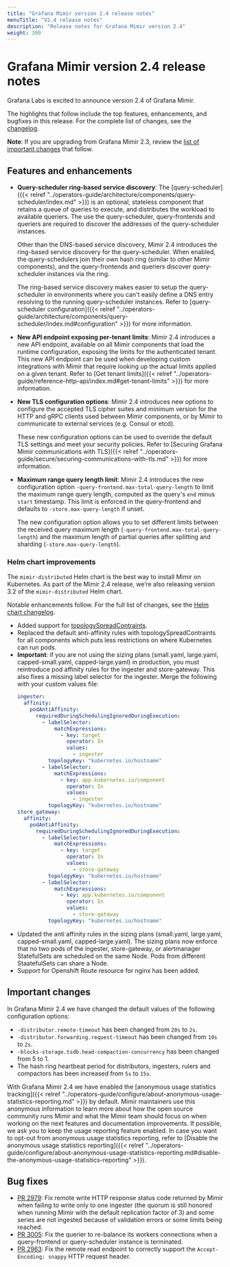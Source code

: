 ```yaml
---
title: "Grafana Mimir version 2.4 release notes"
menuTitle: "V2.4 release notes"
description: "Release notes for Grafana Mimir version 2.4"
weight: 300
---
```


# Grafana Mimir version 2.4 release notes

Grafana Labs is excited to announce version 2.4 of Grafana Mimir.

The highlights that follow include the top features, enhancements, and bugfixes in this release. For the complete list of changes, see the [changelog](https://github.com/grafana/mimir/blob/main/CHANGELOG.md).

**Note**: If you are upgrading from Grafana Mimir 2.3, review the [list of important changes](#important-changes) that follow.

## Features and enhancements

- **Query-scheduler ring-based service discovery**:
  The [query-scheduler]({{< relref "../operators-guide/architecture/components/query-scheduler/index.md" >}}) is an optional, stateless component that retains a queue of queries to execute, and distributes the workload to available queriers. The use the query-scheduler, query-frontends and queriers are required to discover the addresses of the query-scheduler instances.

  Other than the DNS-based service discovery, Mimir 2.4 introduces the ring-based service discovery for the query-scheduler. When enabled, the query-schedulers join their own hash ring (similar to other Mimir components), and the query-frontends and queriers discover query-scheduler instances via the ring.

  The ring-based service discovery makes easier to setup the query-scheduler in environments where you can't easily define a DNS entry resolving to the running query-scheduler instances. Refer to [query-scheduler configuration]({{< relref "../operators-guide/architecture/components/query-scheduler/index.md#configuration" >}}) for more information.

- **New API endpoint exposing per-tenant limits**:
  Mimir 2.4 introduces a new API endpoint, available on all Mimir components that load the runtime configuration, exposing the limits for the authenticated tenant. This new API endpoint can be used when developing custom integrations with Mimir that require looking up the actual limits applied on a given tenant. Refer to [Get tenant limits]({{< relref "../operators-guide/reference-http-api/index.md#get-tenant-limits" >}}) for more information.

- **New TLS configuration options**:
  Mimir 2.4 introduces new options to configure the accepted TLS cipher suites and minimum version for the HTTP and gRPC clients used between Mimir components, or by Mimir to communicate to external services (e.g. Consul or etcd).

  These new configuration options can be used to override the default TLS settings and meet your security policies. Refer to [Securing Grafana Mimir communications with TLS]({{< relref "../operators-guide/secure/securing-communications-with-tls.md" >}}) for more information.

- **Maximum range query length limit**:
  Mimir 2.4 introduces the new configuration option `-query-frontend.max-total-query-length` to limit the maximum range query length, computed as the query's `end` minus `start` timestamp. This limit is enforced in the query-frontend and defaults to `-store.max-query-length` if unset.

  The new configuration option allows you to set different limits between the received query maximum length (`-query-frontend.max-total-query-length`) and the maximum length of partial queries after splitting and sharding (`-store.max-query-length`).

### Helm chart improvements

The `mimir-distributed` Helm chart is the best way to install Mimir on Kubernetes. As part of the Mimir 2.4 release, we’re also releasing version 3.2 of the `mimir-distributed` Helm chart.

Notable enhancements follow. For the full list of changes, see the [Helm chart changelog](https://github.com/grafana/mimir/tree/main/operations/helm/charts/mimir-distributed/CHANGELOG.md).

- Added support for [topologySpreadContraints](https://kubernetes.io/docs/concepts/scheduling-eviction/topology-spread-constraints/).
- Replaced the default anti-affinity rules with topologySpreadContraints for all components which puts less restrictions on where Kubernetes can run pods.
- **Important**: if you are not using the sizing plans (small.yaml, large.yaml, capped-small.yaml, capped-large.yaml) in production, you must reintroduce pod affinity rules for the ingester and store-gateway. This also fixes a missing label selector for the ingester.
  Merge the following with your custom values file:
  ```yaml
  ingester:
    affinity:
      podAntiAffinity:
        requiredDuringSchedulingIgnoredDuringExecution:
          - labelSelector:
              matchExpressions:
                - key: target
                  operator: In
                  values:
                    - ingester
            topologyKey: "kubernetes.io/hostname"
          - labelSelector:
              matchExpressions:
                - key: app.kubernetes.io/component
                  operator: In
                  values:
                    - ingester
            topologyKey: "kubernetes.io/hostname"
  store_gateway:
    affinity:
      podAntiAffinity:
        requiredDuringSchedulingIgnoredDuringExecution:
          - labelSelector:
              matchExpressions:
                - key: target
                  operator: In
                  values:
                    - store-gateway
            topologyKey: "kubernetes.io/hostname"
          - labelSelector:
              matchExpressions:
                - key: app.kubernetes.io/component
                  operator: In
                  values:
                    - store-gateway
            topologyKey: "kubernetes.io/hostname"
  ```
- Updated the anti affinity rules in the sizing plans (small.yaml, large.yaml, capped-small.yaml, capped-large.yaml). The sizing plans now enforce that no two pods of the ingester, store-gateway, or alertmanager StatefulSets are scheduled on the same Node. Pods from different StaatefulSets can share a Node.
- Support for Openshift Route resource for nginx has been added.

## Important changes

In Grafana Mimir 2.4 we have changed the default values of the following configuration options:

- `-distributor.remote-timeout` has been changed from `20s` to `2s`.
- `-distributor.forwarding.request-timeout` has been changed from `10s` to `2s`.
- `-blocks-storage.tsdb.head-compaction-concurrency` has been changed from 5 to 1.
- The hash ring heartbeat period for distributors, ingesters, rulers and compactors has been increased from `5s` to `15s`.

With Grafana Mimir 2.4 we have enabled the [anonymous usage statistics tracking]({{< relref "../operators-guide/configure/about-anonymous-usage-statistics-reporting.md" >}}) by default.
Mimir maintainers use this anonymous information to learn more about how the open source community runs Mimir and what the Mimir team should focus on when working on the next features and documentation improvements.
If possible, we ask you to keep the usage reporting feature enabled.
In case you want to opt-out from anonymous usage statistics reporting, refer to [Disable the anonymous usage statistics reporting]({{< relref "../operators-guide/configure/about-anonymous-usage-statistics-reporting.md#disable-the-anonymous-usage-statistics-reporting" >}}).

## Bug fixes

- [PR 2979](https://github.com/grafana/mimir/pull/2979): Fix remote write HTTP response status code returned by Mimir when failing to write only to one ingester (the quorum is still honored when running Mimir with the default replication factor of 3) and some series are not ingested because of validation errors or some limits being reached.
- [PR 3005](https://github.com/grafana/mimir/pull/3005): Fix the querier to re-balance its workers connections when a query-frontend or query-scheduler instance is terminated.
- [PR 2963](https://github.com/grafana/mimir/pull/2963): Fix the remote read endpoint to correctly support the `Accept-Encoding: snappy` HTTP request header.
